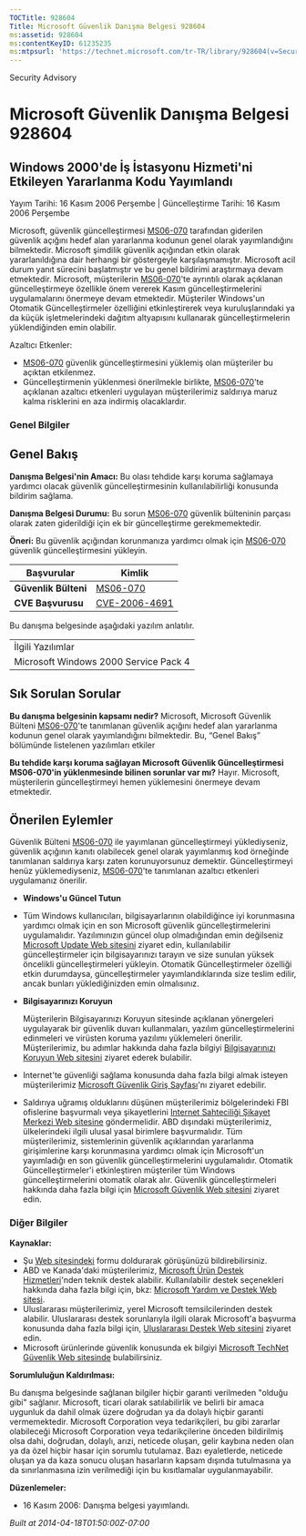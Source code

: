 ```yaml
---
TOCTitle: 928604
Title: Microsoft Güvenlik Danışma Belgesi 928604
ms:assetid: 928604
ms:contentKeyID: 61235235
ms:mtpsurl: 'https://technet.microsoft.com/tr-TR/library/928604(v=Security.10)'
---
```


Security Advisory

Microsoft Güvenlik Danışma Belgesi 928604
=========================================

Windows 2000'de İş İstasyonu Hizmeti'ni Etkileyen Yararlanma Kodu Yayımlandı
----------------------------------------------------------------------------

Yayım Tarihi: 16 Kasım 2006 Perşembe | Güncelleştirme Tarihi: 16 Kasım 2006 Perşembe

Microsoft, güvenlik güncelleştirmesi [MS06-070](http://go.microsoft.com/fwlink/?linkid=73860%20\t%20_blank) tarafından giderilen güvenlik açığını hedef alan yararlanma kodunun genel olarak yayımlandığını bilmektedir. Microsoft şimdilik güvenlik açığından etkin olarak yararlanıldığına dair herhangi bir göstergeyle karşılaşmamıştır. Microsoft acil durum yanıt sürecini başlatmıştır ve bu genel bildirimi araştırmaya devam etmektedir.
Microsoft, müşterilerin [MS06-070](http://go.microsoft.com/fwlink/?linkid=73860)'te ayrıntılı olarak açıklanan güncelleştirmeye özellikle önem vererek Kasım güncelleştirmelerini uygulamalarını önermeye devam etmektedir. Müşteriler Windows'un Otomatik Güncelleştirmeler özelliğini etkinleştirerek veya kuruluşlarındaki ya da küçük işletmelerindeki dağıtım altyapısını kullanarak güncelleştirmelerin yüklendiğinden emin olabilir.

Azaltıcı Etkenler:

-   [MS06-070](http://go.microsoft.com/fwlink/?linkid=73860) güvenlik güncelleştirmesini yüklemiş olan müşteriler bu açıktan etkilenmez.
-   Güncelleştirmenin yüklenmesi önerilmekle birlikte, [MS06-070](http://go.microsoft.com/fwlink/?linkid=73860)'te açıklanan azaltıcı etkenleri uygulayan müşterilerimiz saldırıya maruz kalma risklerini en aza indirmiş olacaklardır.

### Genel Bilgiler

Genel Bakış
-----------

<span></span>
**Danışma Belgesi'nin Amacı:** Bu olası tehdide karşı koruma sağlamaya yardımcı olacak güvenlik güncelleştirmesinin kullanılabilirliği konusunda bildirim sağlama.

**Danışma Belgesi Durumu:** Bu sorun [MS06-070](http://go.microsoft.com/fwlink/?linkid=73860) güvenlik bülteninin parçası olarak zaten giderildiği için ek bir güncelleştirme gerekmemektedir.

**Öneri:** Bu güvenlik açığından korunmanıza yardımcı olmak için [MS06-070](http://go.microsoft.com/fwlink/?linkid=73860) güvenlik güncelleştirmesini yükleyin.

| Başvurular           | Kimlik                                                                           |
|----------------------|----------------------------------------------------------------------------------|
| **Güvenlik Bülteni** | [MS06-070](http://go.microsoft.com/fwlink/?linkid=73860%20\t%20_blank)           |
| **CVE Başvurusu**    | [CVE-2006-4691](http://www.cve.mitre.org/cgi-bin/cvename.cgi?name=cve-2006-4691) |

Bu danışma belgesinde aşağıdaki yazılım anlatılır.

|                                       |
|---------------------------------------|
| İlgili Yazılımlar                     |
| Microsoft Windows 2000 Service Pack 4 |

Sık Sorulan Sorular
-------------------

<span></span>
**Bu danışma belgesinin kapsamı nedir?**
Microsoft, Microsoft Güvenlik Bülteni [MS06-070](http://go.microsoft.com/fwlink/?linkid=73860)'te tanımlanan güvenlik açığını hedef alan yararlanma kodunun genel olarak yayımlandığını bilmektedir. Bu, “Genel Bakış” bölümünde listelenen yazılımları etkiler

**Bu tehdide karşı koruma sağlayan Microsoft Güvenlik Güncelleştirmesi MS06-070'in yüklenmesinde bilinen sorunlar var mı?**
Hayır. Microsoft, müşterilerin güncelleştirmeyi hemen yüklemesini önermeye devam etmektedir.

Önerilen Eylemler
-----------------

<span></span>
Güvenlik Bülteni [MS06-070](http://technet.microsoft.com/security/bulletin/ms06-070) ile yayımlanan güncelleştirmeyi yüklediyseniz, güvenlik açığının kanıtı olabilecek genel olarak yayımlanmış kod örneğinde tanımlanan saldırıya karşı zaten korunuyorsunuz demektir. Güncelleştirmeyi henüz yüklemediyseniz, [MS06-070](http://technet.microsoft.com/security/bulletin/ms06-070)'te tanımlanan azaltıcı etkenleri uygulamanız önerilir.

-   **Windows'u Güncel Tutun**
-   Tüm Windows kullanıcıları, bilgisayarlarının olabildiğince iyi korunmasına yardımcı olmak için en son Microsoft güvenlik güncelleştirmelerini uygulamalıdır. Yazılımınızın güncel olup olmadığından emin değilseniz [Microsoft Update Web sitesini](http://update.microsoft.com/microsoftupdate) ziyaret edin, kullanılabilir güncelleştirmeler için bilgisayarınızı tarayın ve size sunulan yüksek öncelikli güncelleştirmeleri yükleyin. Otomatik Güncelleştirmeler özelliği etkin durumdaysa, güncelleştirmeler yayımlandıklarında size teslim edilir, ancak bunları yüklediğinizden emin olmalısınız.
-   **Bilgisayarınızı Koruyun**

    Müşterilerin Bilgisayarınızı Koruyun sitesinde açıklanan yönergeleri uygulayarak bir güvenlik duvarı kullanmaları, yazılım güncelleştirmelerini edinmeleri ve virüsten koruma yazılımı yüklemeleri önerilir. Müşterilerimiz, bu adımlar hakkında daha fazla bilgiyi [Bilgisayarınızı Koruyun Web sitesini](http://www.microsoft.com/turkiye/guvenlik/koruma.mspx) ziyaret ederek bulabilir.

-   Internet'te güvenliği sağlama konusunda daha fazla bilgi almak isteyen müşterilerimiz [Microsoft Güvenlik Giriş Sayfası](http://www.microsoft.com/security)'nı ziyaret edebilir.
-   Saldırıya uğramış olduklarını düşünen müşterilerimiz bölgelerindeki FBI ofislerine başvurmalı veya şikayetlerini [Internet Sahteciliği Şikayet Merkezi Web sitesine](http://www.ifccfbi.gov/index.asp) göndermelidir. ABD dışındaki müşterilerimiz, ülkelerindeki ilgili ulusal yasal birimlere başvurmalıdır.
    Tüm müşterilerimiz, sistemlerinin güvenlik açıklarından yararlanma girişimlerine karşı korunmasına yardımcı olmak için Microsoft'un yayımladığı en son güvenlik güncelleştirmelerini uygulamalıdır. Otomatik Güncelleştirmeler'i etkinleştiren müşteriler tüm Windows güncelleştirmelerini otomatik olarak alır. Güvenlik güncelleştirmeleri hakkında daha fazla bilgi için [Microsoft Güvenlik Web sitesini](http://www.microsoft.com/security) ziyaret edin.

### Diğer Bilgiler

**Kaynaklar:**

-   Şu [Web sitesindeki](https://support.microsoft.com/common/survey.aspx?scid=sw;en;1257&amp;showpage=1&amp;ws=technet&amp;sd=tech) formu doldurarak görüşünüzü bildirebilirsiniz.
-   ABD ve Kanada'daki müşterilerimiz, [Microsoft Ürün Destek Hizmetleri](http://go.microsoft.com/fwlink/?linkid=21131)'nden teknik destek alabilir. Kullanılabilir destek seçenekleri hakkında daha fazla bilgi için, bkz: [Microsoft Yardım ve Destek Web sitesi](http://support.microsoft.com/).
-   Uluslararası müşterilerimiz, yerel Microsoft temsilcilerinden destek alabilir. Uluslararası destek sorunlarıyla ilgili olarak Microsoft'a başvurma konusunda daha fazla bilgi için, [Uluslararası Destek Web sitesini](http://go.microsoft.com/fwlink/?linkid=21155) ziyaret edin.
-   Microsoft ürünlerinde güvenlik konusunda ek bilgiyi [Microsoft TechNet Güvenlik Web sitesinde](http://go.microsoft.com/fwlink/?linkid=21132) bulabilirsiniz.

**Sorumluluğun Kaldırılması:**

Bu danışma belgesinde sağlanan bilgiler hiçbir garanti verilmeden "olduğu gibi" sağlanır. Microsoft, ticari olarak satılabilirlik ve belirli bir amaca uygunluk da dahil olmak üzere doğrudan ya da dolaylı hiçbir garanti vermemektedir. Microsoft Corporation veya tedarikçileri, bu gibi zararlar olabileceği Microsoft Corporation veya tedarikçilerine önceden bildirilmiş olsa dahi, doğrudan, dolaylı, arızi, neticede oluşan, gelir kaybına neden olan ya da özel hiçbir hasar için sorumlu tutulamaz. Bazı eyaletlerde, neticede oluşan ya da kaza sonucu oluşan hasarların kapsam dışında tutulmasına ya da sınırlanmasına izin verilmediği için bu kısıtlamalar uygulanmayabilir.

**Düzenlemeler:**

-   16 Kasım 2006: Danışma belgesi yayımlandı.

*Built at 2014-04-18T01:50:00Z-07:00*
